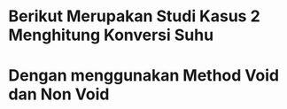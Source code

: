 # Berikut Merupakan Studi Kasus 2 Menghitung Konversi Suhu 
# Dengan menggunakan Method Void dan Non Void
